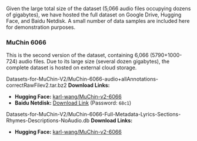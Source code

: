 Given the large total size of the dataset (5,066 audio files occupying dozens of gigabytes), we have hosted the full dataset on Google Drive, Hugging Face, and Baidu Netdisk. A small number of data samples are included here for demonstration purposes.


### MuChin 6066

This is the second version of the dataset, containing 6,066 (5790+1000-724) audio files. Due to its large size (several dozen gigabytes), the complete dataset is hosted on external cloud storage.

Datasets-for-MuChin-V2/MuChin-6066-audio+allAnnotations-correctRawFilev2.tar.bz2
**Download Links:**
* **Hugging Face:** [karl-wang/MuChin-v2-6066](https://huggingface.co/datasets/karl-wang/MuChin-v2-6066/resolve/main/MuChin-6066-audio%2BallAnnotations-correctRawFilev2.tar.bz2)
* **Baidu Netdisk:** [Download Link](https://pan.baidu.com/s/1GP5p3Ip_j0MraAcA52gIuQ) (Password: `68c1`)

Datasets-for-MuChin-V2/MuChin-6066-Full-Metadata-Lyrics-Sections-Rhymes-Descriptions-NoAudio.db
**Download Links:**
* **Hugging Face:** [karl-wang/MuChin-v2-6066](https://huggingface.co/datasets/karl-wang/MuChin-v2-6066/resolve/main/MuChin-6066-Full-Metadata-Lyrics-Sections-Rhymes-Descriptions-NoAudio.db)

